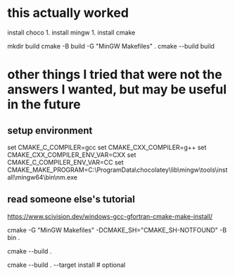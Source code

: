 
# this actually worked
install choco
    1. install mingw
    1. install cmake

mkdir build
cmake -B build -G "MinGW Makefiles" .
cmake --build build


# other things I tried that were not the answers I wanted, but may be useful in the future
## setup environment
set CMAKE_C_COMPILER=gcc
set CMAKE_CXX_COMPILER=g++
set CMAKE_CXX_COMPILER_ENV_VAR=CXX
set CMAKE_C_COMPILER_ENV_VAR=CC
set CMAKE_MAKE_PROGRAM=C:\ProgramData\chocolatey\lib\mingw\tools\install\mingw64\bin\nm.exe

## read someone else's tutorial
https://www.scivision.dev/windows-gcc-gfortran-cmake-make-install/

cmake -G "MinGW Makefiles" -DCMAKE_SH="CMAKE_SH-NOTFOUND" -B bin .

cmake --build .

cmake --build . --target install   # optional
